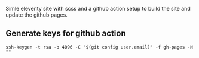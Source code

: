 Simle eleventy site with scss and a github action setup to build the site and update the github pages.

## Generate keys for github action
`ssh-keygen -t rsa -b 4096 -C "$(git config user.email)" -f gh-pages -N ""`